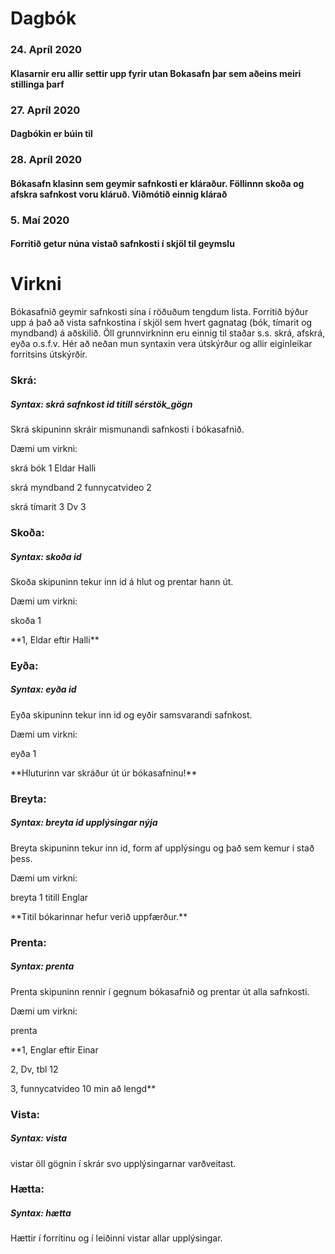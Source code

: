 # Dagbók

### 24. Apríl 2020
#### Klasarnir eru allir settir upp fyrir utan Bokasafn þar sem aðeins meiri stillinga þarf

### 27. Apríl 2020
#### Dagbókin er búin til

### 28. Apríl 2020
#### Bókasafn klasinn sem geymir safnkosti er kláraður. Föllinnn skoða og afskra safnkost voru kláruð. Viðmótið einnig klárað

### 5. Maí 2020
#### Forritið getur núna vistað safnkosti í skjöl til geymslu

# Virkni

Bókasafnið geymir safnkosti sína í röðuðum tengdum lista. Forritið býður upp á það að vista safnkostina í skjöl sem hvert gagnatag (bók, tímarit og myndband) á aðskilið. Öll grunnvirkninn eru einnig til staðar s.s. skrá, afskrá, eyða o.s.f.v. Hér að neðan mun syntaxin vera útskýrður og allir eiginleikar forritsins útskýrðir.

### Skrá:
##### Syntax: skrá *safnkost id titill sérstök_gögn*
<p>Skrá skipuninn skráir mismunandi safnkosti í bókasafnið. </p>
<p>Dæmi um virkni:</p>
<p>      skrá bók 1 Eldar Halli</p>
<p>      skrá myndband 2 funnycatvideo 2</p>
<p>      skrá tímarit 3 Dv 3</p>

### Skoða:
##### Syntax: skoða *id*
<p>Skoða skipuninn tekur inn id á hlut og prentar hann út.</p>
<p>Dæmi um virkni:</p>
<p>      skoða 1</p>
<p>      **1, Eldar eftir Halli**</p>
 
 ### Eyða:
 ##### Syntax: eyða *id*
<p> Eyða skipuninn tekur inn id og eyðir samsvarandi safnkost.</p>
<p> Dæmi um virkni:</p>
<p>      eyða 1</p>
<p>      **Hluturinn var skráður út úr bókasafninu!**</p>
 
 ### Breyta:
 ##### Syntax: breyta *id upplýsingar nýja*
<p> Breyta skipuninn tekur inn id, form af upplýsingu og það sem kemur í stað þess.</p>
<p> Dæmi um virkni:</p>
<p>      breyta 1 titill Englar</p>
<p>      **Titil bókarinnar hefur verið uppfærður.**</p>
       
 ### Prenta:
 ##### Syntax: prenta
<p> Prenta skipuninn rennir í gegnum bókasafnið og prentar út alla safnkosti.</p>
<p> Dæmi um virkni:</p>
<p>      prenta</p>
<p>      **1, Englar eftir Einar</p>
<p>      2, Dv, tbl 12</p>
<p>      3, funnycatvideo 10 min að lengd**</p>
      
 ### Vista:
 ##### Syntax: vista
 <p>vistar öll gögnin í skrár svo upplýsingarnar varðveitast.</p>

 ### Hætta:
 ##### Syntax: hætta
 <p>Hættir í forritinu og í leiðinni vistar allar upplýsingar.</p>
      
